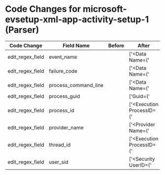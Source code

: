 # Code Changes for microsoft-evsetup-xml-app-activity-setup-1 (Parser)

| Code Change | Field Name | Before | After |
|-------------|------------|--------|-------|
| edit_regex_field | event_name |  | ['<Data Name=(\'|")UpdateTitle(\'|")>"({event_name}[^"<]+)'] |
| edit_regex_field | failure_code |  | ['<Data Name=(\'|")ErrorCode(\'|")>({failure_code}[^<]+)<'] |
| edit_regex_field | process_command_line |  | ['<Data Name=(\'|")CommandLine(\'|")>({process_command_line}.+?)\s*</Data>'] |
| edit_regex_field | process_guid |  | ['Guid=(\'|")\{({process_guid}[^\}\'"]+?)\}(\'|")'] |
| edit_regex_field | process_id |  | ['<Execution ProcessID=(\'|")({process_id}\d+)(\'|") ThreadID=(\'|")({thread_id}\d+)(\'|")\/>'] |
| edit_regex_field | provider_name |  | ['<Provider Name=(\'|")({provider_name}[^\'"]+)(\'|")'] |
| edit_regex_field | thread_id |  | ['<Execution ProcessID=(\'|")({process_id}\d+)(\'|") ThreadID=(\'|")({thread_id}\d+)(\'|")\/>'] |
| edit_regex_field | user_sid |  | ['<Security UserID=(\'|")({user_sid}[^\'"]+)(\'|")\/>'] |